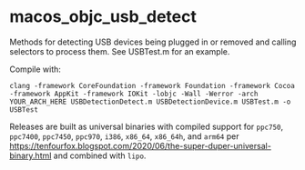 # macos_objc_usb_detect
Methods for detecting USB devices being plugged in or removed and calling selectors to process them.  See USBTest.m for an example.

Compile with:

    clang -framework CoreFoundation -framework Foundation -framework Cocoa -framework AppKit -framework IOKit -lobjc -Wall -Werror -arch YOUR_ARCH_HERE USBDetectionDetect.m USBDetectionDevice.m USBTest.m -o USBTest

Releases are built as universal binaries with compiled support for `ppc750`, `ppc7400`, `ppc7450`, `ppc970`, `i386`, `x86_64`, `x86_64h`, and `arm64` per https://tenfourfox.blogspot.com/2020/06/the-super-duper-universal-binary.html and combined with `lipo`.